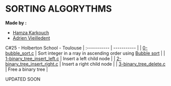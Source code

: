 # SORTING ALGORYTHMS

**Made by :**
 - [Hamza Karkouch ](https://github.com/)
 - [Adrien Vieilledent](https://github.com/vlldnt)

C#25 - Holberton School - Toulouse
| :----------- | ----------- |
| [0-bubble_sort.c](https://github.com/vlldnt/holbertonschool-sorting_algorythms/blob/main/0-bubble_sort.c) | Sort integer in a rray in ascending order using [Bubble sort](https://intranet.hbtn.io/rltoken/m7M7HzUS94EwEZ96NiXF-w) |
| [1-binary_tree_insert_left.c](https://github.com/vlldnt/holbertonschool-binary_trees/blob/main/1-binary_tree_insert_left.c) | Insert a left child node |
| [2-binary_tree_insert_right.c](https://github.com/vlldnt/holbertonschool-binary_trees/blob/main/2-binary_tree_insert_right.c) | Insert a right child node |
| [3-binary_tree_delete.c](https://github.com/vlldnt/holbertonschool-binary_trees/blob/main/3-binary_tree_delete.c) | Free a binary tree |

UPDATED SOON
